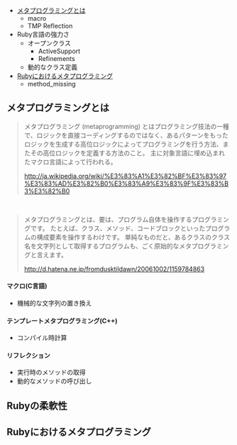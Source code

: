 * [メタプログラミングとは](#メタプログラミングとは)
  * macro
  * TMP
  Reflection
* Ruby言語の強力さ
  * オープンクラス
    * ActiveSupport
    * Refinements
  * 動的なクラス定義
* [Rubyにおけるメタプログラミング](#Rubyにおけるメタプログラミング)
  * method_missing


## メタプログラミングとは
> メタプログラミング (metaprogramming) とはプログラミング技法の一種で、ロジックを直接コーディングするのではなく、あるパターンをもったロジックを生成する高位ロジックによってプログラミングを行う方法、またその高位ロジックを定義する方法のこと。
> 主に対象言語に埋め込まれたマクロ言語によって行われる。
>
> http://ja.wikipedia.org/wiki/%E3%83%A1%E3%82%BF%E3%83%97%E3%83%AD%E3%82%B0%E3%83%A9%E3%83%9F%E3%83%B3%E3%82%B0

<br>

> メタプログラミングとは、要は、プログラム自体を操作するプログラミングです。
> たとえば、クラス、メソッド、コードブロックといったプログラムの構成要素を操作するわけです。
> 単純なものだと、あるクラスのクラス名を文字列として取得するプログラムも、ごく原始的なメタプログラミングと言えます。
>
> http://d.hatena.ne.jp/fromdusktildawn/20061002/1159784863

#### マクロ(C言語)
* 機械的な文字列の置き換え

#### テンプレートメタプログラミング(C++)
* コンパイル時計算

#### リフレクション
* 実行時のメソッドの取得
* 動的なメソッドの呼び出し


## Rubyの柔軟性


## Rubyにおけるメタプログラミング



